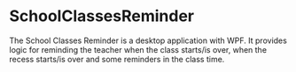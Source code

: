 # SchoolClassesReminder
The School Classes Reminder is a desktop application with WPF. It provides logic for reminding the teacher when the class starts/is over, when the recess starts/is over and some reminders in the class time.
